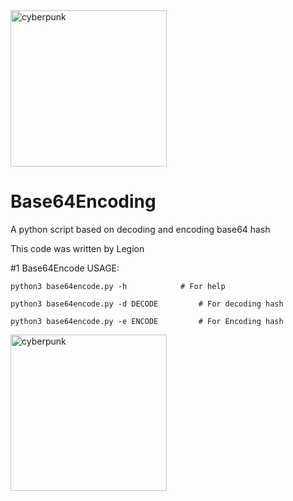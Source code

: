 <img src="https://i.imgur.com/xR2zjiu.jpeg" alt="cyberpunk" width="250" />

# Base64Encoding
A python script based on decoding and encoding base64 hash

This code was written by Legion

#1 Base64Encode USAGE:
```
python3 base64encode.py	-h	          # For help
```
```
python3 base64encode.py	-d DECODE         # For decoding hash
```
```
python3 base64encode.py	-e ENCODE         # For Encoding hash

```

<img src="https://i.imgur.com/0dqdq3m.jpeg" alt="cyberpunk" width="250" />

